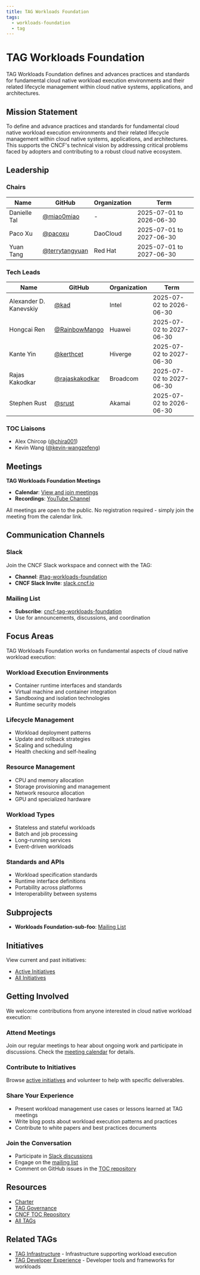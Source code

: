 ```yaml
---
title: TAG Workloads Foundation
tags:
  - workloads-foundation
  - tag
---
```


# TAG Workloads Foundation

TAG Workloads Foundation defines and advances practices and standards for fundamental cloud native workload execution environments and their related lifecycle management within cloud native systems, applications, and architectures.

## Mission Statement

To define and advance practices and standards for fundamental cloud native workload execution environments and their related lifecycle management within cloud native systems, applications, and architectures. This supports the CNCF's technical vision by addressing critical problems faced by adopters and contributing to a robust cloud native ecosystem.

## Leadership

### Chairs

| Name | GitHub | Organization | Term |
|------|--------|--------------|------|
| Danielle Tal | [@miao0miao](https://github.com/miao0miao) | - | 2025-07-01 to 2026-06-30 |
| Paco Xu | [@pacoxu](https://github.com/pacoxu) | DaoCloud | 2025-07-01 to 2027-06-30 |
| Yuan Tang | [@terrytangyuan](https://github.com/terrytangyuan) | Red Hat | 2025-07-01 to 2027-06-30 |

### Tech Leads

| Name | GitHub | Organization | Term |
|------|--------|--------------|------|
| Alexander D. Kanevskiy | [@kad](https://github.com/kad) | Intel | 2025-07-02 to 2026-06-30 |
| Hongcai Ren | [@RainbowMango](https://github.com/RainbowMango) | Huawei | 2025-07-02 to 2027-06-30 |
| Kante Yin | [@kerthcet](https://github.com/kerthcet) | Hiverge | 2025-07-02 to 2027-06-30 |
| Rajas Kakodkar | [@rajaskakodkar](https://github.com/rajaskakodkar) | Broadcom | 2025-07-02 to 2027-06-30 |
| Stephen Rust | [@srust](https://github.com/srust) | Akamai | 2025-07-02 to 2026-06-30 |

### TOC Liaisons

- Alex Chircop ([@chira001](https://github.com/chira001))
- Kevin Wang ([@kevin-wangzefeng](https://github.com/kevin-wangzefeng))

## Meetings

**TAG Workloads Foundation Meetings**

- **Calendar**: [View and join meetings](https://zoom-lfx.platform.linuxfoundation.org/meetings/tag-workloads-foundation?view=list)
- **Recordings**: [YouTube Channel](https://www.youtube.com/@CNCFTAGWorkloadsFoundation)

All meetings are open to the public. No registration required - simply join the meeting from the calendar link.

## Communication Channels

### Slack

Join the CNCF Slack workspace and connect with the TAG:

- **Channel**: [#tag-workloads-foundation](https://cloud-native.slack.com/archives/C08K71W9HAS)
- **CNCF Slack Invite**: [slack.cncf.io](https://slack.cncf.io)

### Mailing List

- **Subscribe**: [cncf-tag-workloads-foundation](https://lists.cncf.io/g/cncf-tag-workloads-foundation)
- Use for announcements, discussions, and coordination

## Focus Areas

TAG Workloads Foundation works on fundamental aspects of cloud native workload execution:

### Workload Execution Environments

- Container runtime interfaces and standards
- Virtual machine and container integration
- Sandboxing and isolation technologies
- Runtime security models

### Lifecycle Management

- Workload deployment patterns
- Update and rollback strategies
- Scaling and scheduling
- Health checking and self-healing

### Resource Management

- CPU and memory allocation
- Storage provisioning and management
- Network resource allocation
- GPU and specialized hardware

### Workload Types

- Stateless and stateful workloads
- Batch and job processing
- Long-running services
- Event-driven workloads

### Standards and APIs

- Workload specification standards
- Runtime interface definitions
- Portability across platforms
- Interoperability between systems

## Subprojects

- **Workloads Foundation-sub-foo**: [Mailing List](https://lists.cncf.io/g/cncf-tag-workloads-foundation)

## Initiatives

View current and past initiatives:

- [Active Initiatives](https://github.com/cncf/toc/issues?q=state%3Aopen+label%3Akind%2Finitiative+label%3Atag%2Fworkloads-foundation)
- [All Initiatives](https://github.com/cncf/toc/issues?q=label%3Akind%2Finitiative+label%3Atag%2Fworkloads-foundation)

## Getting Involved

We welcome contributions from anyone interested in cloud native workload execution:

### Attend Meetings

Join our regular meetings to hear about ongoing work and participate in discussions. Check the [meeting calendar](https://zoom-lfx.platform.linuxfoundation.org/meetings/tag-workloads-foundation?view=list) for details.

### Contribute to Initiatives

Browse [active initiatives](https://github.com/cncf/toc/issues?q=state%3Aopen+label%3Akind%2Finitiative+label%3Atag%2Fworkloads-foundation) and volunteer to help with specific deliverables.

### Share Your Experience

- Present workload management use cases or lessons learned at TAG meetings
- Write blog posts about workload execution patterns and practices
- Contribute to white papers and best practices documents

### Join the Conversation

- Participate in [Slack discussions](https://cloud-native.slack.com/archives/C08K71W9HAS)
- Engage on the [mailing list](https://lists.cncf.io/g/cncf-tag-workloads-foundation)
- Comment on GitHub issues in the [TOC repository](https://github.com/cncf/toc)

## Resources

- [Charter](https://github.com/cncf/toc/blob/main/tags/tag-workloads-foundation/charter.md)
- [TAG Governance](../../governance/tech-group-governance.md)
- [CNCF TOC Repository](https://github.com/cncf/toc)
- [All TAGs](../index.md)

## Related TAGs

- [TAG Infrastructure](../infrastructure/index.md) - Infrastructure supporting workload execution
- [TAG Developer Experience](../developer-experience/index.md) - Developer tools and frameworks for workloads
